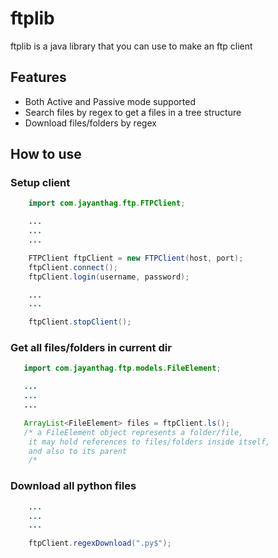 # ftplib

ftplib is a java library that you can use to make an ftp client

## Features

* Both Active and Passive mode supported
* Search files by regex to get a files in a tree structure
* Download files/folders by regex

## How to use

### Setup client

```java
    import com.jayanthag.ftp.FTPClient;

    ...
    ...
    ...

    FTPClient ftpClient = new FTPClient(host, port);
    ftpClient.connect();
    ftpClient.login(username, password);

    ...
    ...

    ftpClient.stopClient();
```

### Get all files/folders in current dir

```java
   import com.jayanthag.ftp.models.FileElement;

   ...
   ...
   ...

   ArrayList<FileElement> files = ftpClient.ls();
   /* a FileElement object represents a folder/file,
    it may hold references to files/folders inside itself,
    and also to its parent
    /*
```

### Download all python files

```java
    ...
    ...
    ...

    ftpClient.regexDownload(".py$");
```
